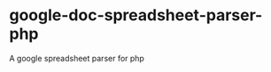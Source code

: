 google-doc-spreadsheet-parser-php
=================================

A google spreadsheet parser for php
